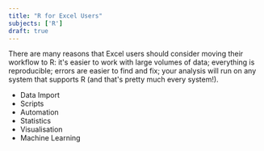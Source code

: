 ```yaml
---
title: "R for Excel Users"
subjects: ['R']
draft: true
---
```


<!-- https://www.dataquest.io/blog/9-reasons-excel-users-should-consider-learning-programming/ -->

There are many reasons that Excel users should consider moving their workflow to R: it's easier to work with large volumes of data; everything is reproducible; errors are easier to find and fix; your analysis will run on any system that supports R (and that's pretty much every system!).

- Data Import
- Scripts
- Automation
- Statistics
- Visualisation
- Machine Learning